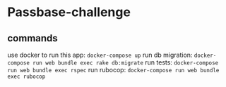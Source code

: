 # Passbase-challenge

## commands
use docker to run this app: `docker-compose up`
run db migration: `docker-compose run web bundle exec rake db:migrate`
run tests: `docker-compose run web bundle exec rspec`
run rubocop: `docker-compose run web bundle exec rubocop`
